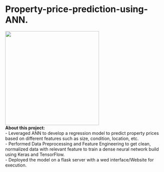 # Property-price-prediction-using-ANN.
<a href = "https://github.com/KrishBakshi/Property-price-prediction-using-ANN">
<img src="https://static.vecteezy.com/system/resources/previews/013/699/452/non_2x/real-estate-building-and-home-property-logo-design-concept-illustration-vector.jpg" width="300"></a>
<br>
<b>About this project:</b><br>
  - Leveraged ANN to develop a regression model to predict property prices based on different features such as size, condition, location, etc.<br>
  -  Performed Data Preprocessing and Feature Engineering to get clean, normalized data with relevant feature to train a dense neural network build using Keras and TensorFlow.<br>
  - Deployed the model on a flask server with a wed interface/Website for execution.
